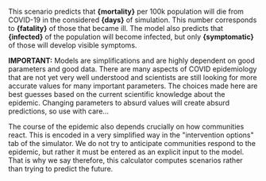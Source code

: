 This scenario predicts that **{mortality}** per 100k population will die from
COVID-19 in the considered **{days}** of simulation. This number corresponds to **{fatality}** of those that became ill.
The model also predicts that **{infected}** of the population will become
infected, but only **{symptomatic}** of those will develop visible symptoms.

**IMPORTANT:** Models are simplifications and are highly dependent on good
parameters and good data. There are many aspects of COVID epidemiology that are
not yet very well understood and scientists are still looking for more accurate
values for many important parameters. The choices made here are best guesses
based on the current scientific knowledge about the epidemic. Changing
parameters to absurd values will create absurd predictions, so use with care...

The course of the epidemic also depends crucially on how communities react. This is
encoded in a very simplified way in the "intervention options" tab of the simulator.
We do not try to anticipate communities respond to the epidemic, but rather it
must be entered as an explicit input to the model. That is why we say therefore,
this calculator computes scenarios rather than trying to predict the future.
